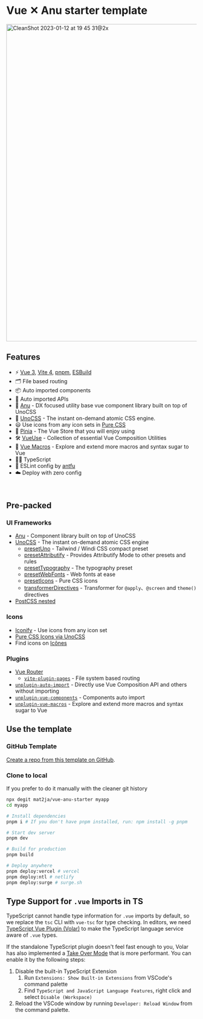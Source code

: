 # Vue ✕ Anu starter template

<img width="840" alt="CleanShot 2023-01-12 at 19 45 31@2x" src="https://user-images.githubusercontent.com/46557266/212152668-7ed48ff0-35be-492b-a8bc-197812b7ebb4.png">
<br>


## Features

- ⚡️ [Vue 3](https://github.com/vuejs/core), [Vite 4](https://github.com/vitejs/vite), [pnpm](https://pnpm.io/), [ESBuild](https://github.com/evanw/esbuild)
- 🗂 File based routing
- 📦 Auto imported components
- 🫧 Auto imported APIs
- 🫶 [Anu](https://anu-vue.netlify.app/) - DX focused utility base vue component library built on top of UnoCSS
- 🎨 [UnoCSS](https://github.com/antfu/unocss) - The instant on-demand atomic CSS engine.
- 😃 Use icons from any icon sets in [Pure CSS](https://github.com/antfu/unocss/tree/main/packages/preset-icons)
- 🍍 [Pinia](https://pinia.vuejs.org/) - The Vue Store that you will enjoy using
- 🛠️ [VueUse](https://vueuse.org/) - Collection of essential Vue Composition Utilities
- 🔮 [Vue Macros](https://vue-macros.sxzz.moe/) - Explore and extend more macros and syntax sugar to Vue
- 💪🏻 TypeScript
- 🧹 ESLint config by [antfu](https://github.com/antfu/eslint-config)
- ☁️ Deploy with zero config

<br>

## Pre-packed

### UI Frameworks

- [Anu](https://anu-vue.netlify.app/) - Component library built on top of UnoCSS
- [UnoCSS](https://github.com/antfu/unocss) - The instant on-demand atomic CSS engine
  - [presetUno](https://github.com/unocss/unocss/tree/main/packages/preset-uno) - Tailwind / Windi CSS compact preset
  - [presetAttributify](https://github.com/unocss/unocss/tree/main/packages/preset-attributify) - Provides Attributify Mode to other presets and rules
  - [presetTypography](https://github.com/unocss/unocss/tree/main/packages/preset-typography) - The typography preset
  - [presetWebFonts](https://github.com/unocss/unocss/tree/main/packages/preset-web-fonts) - Web fonts at ease
  - [presetIcons](https://github.com/unocss/unocss/tree/main/packages/preset-icons) - Pure CSS icons
  - [transformerDirectives](https://github.com/unocss/unocss/tree/main/packages/transformer-directives) - Transformer for `@apply`、`@screen` and `theme()` directives
 - [PostCSS nested](https://www.npmjs.com/package/postcss-nested)

### Icons

- [Iconify](https://iconify.design) - Use icons from any icon set
- [Pure CSS Icons via UnoCSS](https://github.com/antfu/unocss/tree/main/packages/preset-icons)
- Find icons on [Icônes](https://icones.netlify.app/)

### Plugins

- [Vue Router](https://github.com/vuejs/vue-router)
  - [`vite-plugin-pages`](https://github.com/hannoeru/vite-plugin-pages) - File system based routing
- [`unplugin-auto-import`](https://github.com/antfu/unplugin-auto-import) - Directly use Vue Composition API and others without importing
- [`unplugin-vue-components`](https://github.com/antfu/unplugin-vue-components) - Components auto import
- [`unplugin-vue-macros`](https://vue-macros.sxzz.moe/) - Explore and extend more macros and syntax sugar to Vue

## Use the template

### GitHub Template

[Create a repo from this template on GitHub](https://github.com/mat2ja/vue-anu-starter/generate).

### Clone to local

If you prefer to do it manually with the cleaner git history

```bash
npx degit mat2ja/vue-anu-starter myapp
cd myapp

# Install dependencies
pnpm i # If you don't have pnpm installed, run: npm install -g pnpm

# Start dev server
pnpm dev

# Build for production
pnpm build

# Deploy anywhere
pnpm deploy:vercel # vercel
pnpm deploy:ntl # netlify
pnpm deploy:surge # surge.sh
```

## Type Support for `.vue` Imports in TS

TypeScript cannot handle type information for `.vue` imports by default, so we replace the `tsc` CLI with `vue-tsc` for type checking. In editors, we need [TypeScript Vue Plugin (Volar)](https://marketplace.visualstudio.com/items?itemName=Vue.vscode-typescript-vue-plugin) to make the TypeScript language service aware of `.vue` types.

If the standalone TypeScript plugin doesn't feel fast enough to you, Volar has also implemented a [Take Over Mode](https://github.com/johnsoncodehk/volar/discussions/471#discussioncomment-1361669) that is more performant. You can enable it by the following steps:

1. Disable the built-in TypeScript Extension
    1) Run `Extensions: Show Built-in Extensions` from VSCode's command palette
    2) Find `TypeScript and JavaScript Language Features`, right click and select `Disable (Workspace)`
2. Reload the VSCode window by running `Developer: Reload Window` from the command palette.
